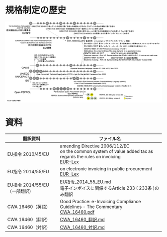 # 規格制定の歴史
![年表](図/history.png)
# 資料
| 翻訳資料 | ファイル名
| ---- | ----
| EU指令 2010/45/EU | amending Directive 2006/112/EC<br>on the common system of value added tax as regards the rules on invoicing<br>[EUR-Lex](https://eur-lex.europa.eu/legal-content/EN/TXT/PDF/?uri=CELEX:32010L0045&from=EN)
| EU指令 2014/55/EU | on electronic invoicing in public procurement<br>[EUR-Lex](https://eur-lex.europa.eu/legal-content/EN/TXT/HTML/?uri=CELEX:32014L0055&from=EN)
| EU指令 2014/55/EU（一部翻訳） | EU指令_2014_55_EU.md<br>電子インボイスに関係するArticle 233 ( 233条 )のみ翻訳
| CWA 16460（英語） | Good Practice: e-Invoicing Compliance Guidelines - The Commentary<br>[CWA_16460.pdf](CWA_16460.pdf)
| CWA 16460（翻訳） | [CWA_16460_翻訳.md](CWA_16460_翻訳.md)
| CWA 16460（対訳） | [CWA_16460_対訳.md](CWA_16460_対訳.md)
